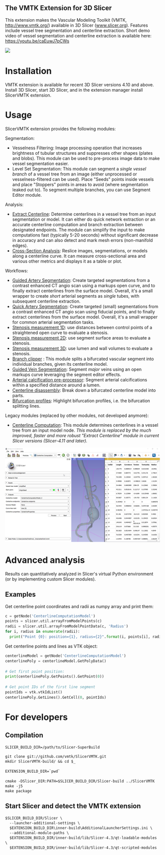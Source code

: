 The VMTK Extension for 3D Slicer
--------------------------------

This extension makes the Vascular Modeling Toolkit (VMTK, http://www.vmtk.org/) available in 3D Slicer (www.slicer.org). Features include vessel tree segmentation and centerline extraction. Short demo video of vessel segmentation and centerline extraction is available here: https://youtu.be/caEuwJ7pCWs

[![](ExtractCenterlineVideoThumbnail.png)](https://www.youtube.com/watch?v=yi07mjr3JeU)

# Installation

VMTK extension is available for recent 3D Slicer versions 4.10 and above. Install 3D Slicer, start 3D Slicer, and in the extension manager install SlicerVMTK extension.

# Usage

SlicerVMTK extension provides the following modules:

Segmentation:

  - Vesselness Filtering: Image processing operation that increases brightness of tubular structures and suppresses other shapes (plates and blobs). This module can be used to pre-process image data to make vessel segmentation easier.
  - Level Set Segmentation: This module can segment a *single vessel branch* of a vessel tree from an image (either unprocessed or vesselness-filtered can be used). Place "Seeds" points inside vessels and place "Stoppers" points in areas to avoid (where segmentation leaked out to). To segment multiple branches, you can use Segment Editor module.

Analysis:

  - [Extract Centerline](Docs/ExtractCenterline.md): Determine centerlines in a vessel tree from an input segmentation or model. It can either do quick network extraction or an accurate centerline computation and branch extraction between designated endpoints. The module can simplify the input to make computations fast (typically 5-20 seconds) without significant decrease in accuracy and can also detect and mark mesh errors (non-manifold edges).
  - [Cross-Section Analysis](Docs/CrossSectionAnalysis.md): Reslice images, segmentations, or models along a centerline curve. It can measure cross-sectional area and various other metrics and displays it as a table or plot.

Workflows:

  - [Guided Artery Segmentation](Docs/GuidedArterySegmentation.md): Create targeted segmentations from a contrast enhanced CT angio scan using a markups open curve, and to finally extract centerlines from the surface model. Overall, it's a small wrapper to create *short* arterial segments as *single* tubes, with subsequent centerline extraction.
  - [Quick Artery Segmentation](Docs/QuickArterySegmentation.md): Create targeted (small) segmentations from a contrast enhanced CT angio scan using fiducial points, and to finally extract centerlines from the surface model. Overall, it's a small wrapper for common arterial segmentation tasks.
  - [Stenosis measurement 1D](Docs/StenosisMeasurement1D.md): use distances between control points of a straightened open curve to evaluate a stenosis.
  - [Stenosis measurement 2D](Docs/StenosisMeasurement2D.md): use segment surface areas to evaluate a stenosis.
  - [Stenosis measurement 3D](Docs/StenosisMeasurement3D.md): use lumen and wall volumes to evaluate a stenosis.
  - [Branch clipper](Docs/BranchClipper.md) : This module splits a bifurcated vascular segment into individual branches, given its centerline model.
  - [Guided Vein Segmentation](Docs/GuidedVeinSegmentation.md): Segment *major* veins using an open markups curve leveraging the segment editor effects.
  - [Arterial calcification pre-processor](Docs/ArterialCalcificationPreProcessor.md): Segment arterial calcifications within a specified distance around a lumen.
  - [Centerline disassembly](Docs/CenterlineDisassembly.md): Break down a bifurcated centerline model into parts.
  - [Bifurcation profiles](Docs/BifurcationProfiles.md): Highlight bifurcation profiles, i.e. the bifurcation splitting lines.

Legacy modules (replaced by other modules, not developed anymore):

  - [Centerline Computation](Docs/CenterlineComputation.md): This module determines centerlines in a vessel tree from an input model node. *This module is replaced by the much improved, faster and more robust "Extract Centerline" module in current Slicer versions (Slicer-4.11 and later).*

![](Docs/CenterlineComputationOutput1.png)

# Advanced analysis

Results can quantitatively analyzed in Slicer's virtual Python environment (or by implementing custom Slicer modules).

## Examples

Get centerline point coordinates and radii as numpy array and print them:

```python
c = getNode('CenterlineComputationModel')
points = slicer.util.arrayFromModelPoints(c)
radii = slicer.util.arrayFromModelPointData(c, 'Radius')
for i, radius in enumerate(radii):
  print("Point {0}: position={1}, radius={2}".format(i, points[i], radius))
```

Get centerline points and lines as VTK object:

```python
centerlineModel = getNode('CenterlineComputationModel')
centerlinePoly = centerlineModel.GetPolyData()

# Get first point position:
print(centerlinePoly.GetPoints().GetPoint(0))

# Get point IDs of the first line segment
pointIds = vtk.vtkIdList()
centerlinePoly.GetLines().GetCell(0, pointIds)
```

# For developers

## Compilation

```
SLICER_BUILD_DIR=/path/to/Slicer-SuperBuild
```

```
git clone git://github.com/vmtk/SlicerVMTK.git
mkdir SlicerVMTK-build/ && cd $_

EXTENSION_BUILD_DIR=`pwd`

cmake -DSlicer_DIR:PATH=$SLICER_BUILD_DIR/Slicer-build ../SlicerVMTK
make -j5
make package
```

## Start Slicer and detect the VMTK extension

```
$SLICER_BUILD_DIR/Slicer \
  --launcher-additional-settings \
  $EXTENSION_BUILD_DIR\inner-build\AdditionalLauncherSettings.ini \
  --additional-module-paths \
  $EXTENSION_BUILD_DIR/inner-build/lib/Slicer-4.3/qt-loadable-modules \
  $EXTENSION_BUILD_DIR/inner-build/lib/Slicer-4.3/qt-scripted-modules
```
